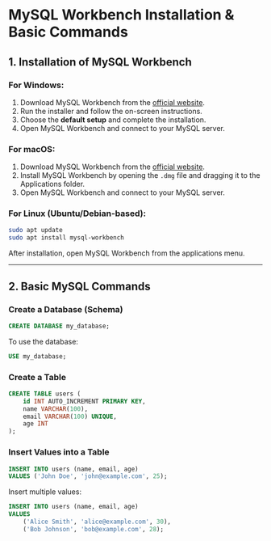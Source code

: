 # MySQL Workbench Installation & Basic Commands

## 1. Installation of MySQL Workbench

### **For Windows:**

1. Download MySQL Workbench from the [official website](https://dev.mysql.com/downloads/workbench/).
2. Run the installer and follow the on-screen instructions.
3. Choose the **default setup** and complete the installation.
4. Open MySQL Workbench and connect to your MySQL server.

### **For macOS:**

1. Download MySQL Workbench from the [official website](https://dev.mysql.com/downloads/workbench/).
2. Install MySQL Workbench by opening the `.dmg` file and dragging it to the Applications folder.
3. Open MySQL Workbench and connect to your MySQL server.

### **For Linux (Ubuntu/Debian-based):**

```sh
sudo apt update
sudo apt install mysql-workbench
```

After installation, open MySQL Workbench from the applications menu.

---

## 2. Basic MySQL Commands

### **Create a Database (Schema)**

```sql
CREATE DATABASE my_database;
```

To use the database:

```sql
USE my_database;
```

### **Create a Table**

```sql
CREATE TABLE users (
    id INT AUTO_INCREMENT PRIMARY KEY,
    name VARCHAR(100),
    email VARCHAR(100) UNIQUE,
    age INT
);
```

### **Insert Values into a Table**

```sql
INSERT INTO users (name, email, age)
VALUES ('John Doe', 'john@example.com', 25);
```

Insert multiple values:

```sql
INSERT INTO users (name, email, age)
VALUES
    ('Alice Smith', 'alice@example.com', 30),
    ('Bob Johnson', 'bob@example.com', 28);
```
